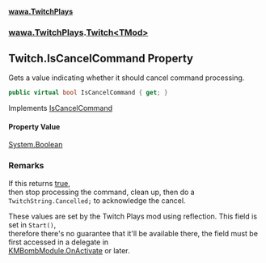 #### [wawa.TwitchPlays](index.md 'index')
### [wawa.TwitchPlays](wawa.TwitchPlays.md 'wawa.TwitchPlays').[Twitch&lt;TMod&gt;](Twitch{TMod}.md 'wawa.TwitchPlays.Twitch<TMod>')

## Twitch<TMod>.IsCancelCommand Property

Gets a value indicating whether it should cancel command processing.

```csharp
public virtual bool IsCancelCommand { get; }
```

Implements [IsCancelCommand](ITwitchDeclarable.IsCancelCommand.md 'wawa.TwitchPlays.ITwitchDeclarable.IsCancelCommand')

#### Property Value
[System.Boolean](https://docs.microsoft.com/en-us/dotnet/api/System.Boolean 'System.Boolean')

### Remarks
  
If this returns [true](https://docs.microsoft.com/en-us/dotnet/csharp/language-reference/builtin-types/bool 'https://docs.microsoft.com/en-us/dotnet/csharp/language-reference/builtin-types/bool'),  
then stop processing the command, clean up, then do a `
            TwitchString.Cancelled;` to acknowledge the cancel.  
  
These values are set by the Twitch Plays mod using reflection. This field is set in `Start()`,  
therefore there's no guarantee that it'll be available there, the field must be first accessed in a delegate in  
[KMBombModule.OnActivate](https://docs.microsoft.com/en-us/dotnet/api/KMBombModule.OnActivate 'KMBombModule.OnActivate') or later.
